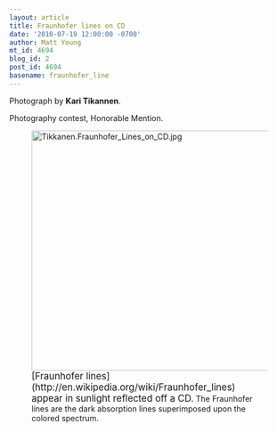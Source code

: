 ```yaml
---
layout: article
title: Fraunhofer lines on CD
date: '2010-07-19 12:00:00 -0700'
author: Matt Young
mt_id: 4694
blog_id: 2
post_id: 4694
basename: fraunhofer_line
---
```

Photograph by **Kari Tikannen**.

Photography contest, Honorable Mention.


<figure>
<img src="http://pandasthumb.org/archives/2010/07/18/Tikkanen.Fraunhofer_Lines_on_CD.jpg" alt="Tikkanen.Fraunhofer_Lines_on_CD.jpg" width="600" height="431" />
<figcaption markdown="span">
<big>[Fraunhofer lines](http://en.wikipedia.org/wiki/Fraunhofer_lines) appear in sunlight reflected off a CD.</big> The Fraunhofer lines are the dark absorption lines superimposed upon the colored spectrum.

</figcaption>
</figure>
